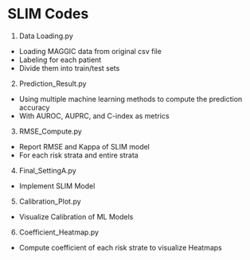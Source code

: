 # SLIM Codes
1. Data Loading.py
- Loading MAGGIC data from original csv file
- Labeling for each patient
- Divide them into train/test sets 

2. Prediction_Result.py
- Using multiple machine learning methods to compute the prediction accuracy
- With AUROC, AUPRC, and C-index as metrics

3. RMSE_Compute.py
- Report RMSE and Kappa of SLIM model
- For each risk strata and entire strata

4. Final_SettingA.py
- Implement SLIM Model

5. Calibration_Plot.py
- Visualize Calibration of ML Models

6. Coefficient_Heatmap.py
- Compute coefficient of each risk strate to visualize Heatmaps
